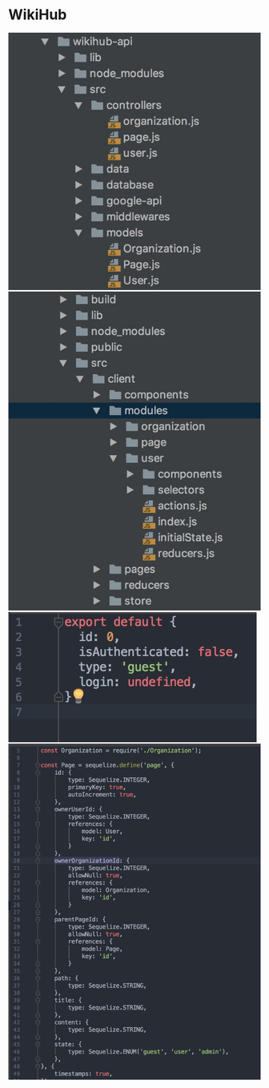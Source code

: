 # WikiHub

![](screenshots/1.jpg)
![](screenshots/2.jpg)
![](screenshots/3.jpg)
![](screenshots/4.jpg)
